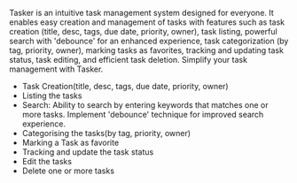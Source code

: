 Tasker is an intuitive task management system designed for everyone. It enables easy creation and management of tasks with features such as task creation (title, desc, tags, due date, priority, owner), task listing, powerful search with 'debounce' for an enhanced experience, task categorization (by tag, priority, owner), marking tasks as favorites, tracking and updating task status, task editing, and efficient task deletion. Simplify your task management with Tasker.

- Task Creation(title, desc, tags, due date, priority, owner)
- Listing the tasks
- Search: Ability to search by entering keywords that matches one or more tasks. Implement 'debounce' technique for improved search experience.
- Categorising the tasks(by tag, priority, owner)
- Marking a Task as favorite
- Tracking and update the task status
- Edit the tasks
- Delete one or more tasks
